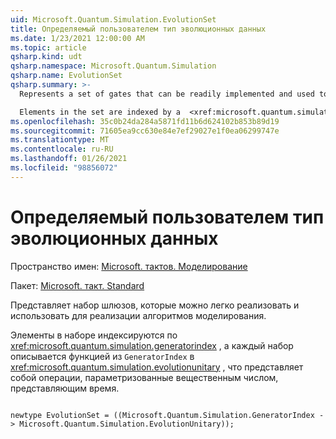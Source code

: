 ```yaml
---
uid: Microsoft.Quantum.Simulation.EvolutionSet
title: Определяемый пользователем тип эволюционных данных
ms.date: 1/23/2021 12:00:00 AM
ms.topic: article
qsharp.kind: udt
qsharp.namespace: Microsoft.Quantum.Simulation
qsharp.name: EvolutionSet
qsharp.summary: >-
  Represents a set of gates that can be readily implemented and used to implement simulation algorithms.

  Elements in the set are indexed by a  <xref:microsoft.quantum.simulation.generatorindex>, and each set is described by a function from `GeneratorIndex` to  <xref:microsoft.quantum.simulation.evolutionunitary>, which are operations parameterized by a real number representing time
ms.openlocfilehash: 35c0b24da284a5871fd11b6d624102b853b89d19
ms.sourcegitcommit: 71605ea9cc630e84e7ef29027e1f0ea06299747e
ms.translationtype: MT
ms.contentlocale: ru-RU
ms.lasthandoff: 01/26/2021
ms.locfileid: "98856072"
---
```

# <a name="evolutionset-user-defined-type"></a>Определяемый пользователем тип эволюционных данных

Пространство имен: [Microsoft. тактов. Моделирование](xref:Microsoft.Quantum.Simulation)

Пакет: [Microsoft. такт. Standard](https://nuget.org/packages/Microsoft.Quantum.Standard)


Представляет набор шлюзов, которые можно легко реализовать и использовать для реализации алгоритмов моделирования.

Элементы в наборе индексируются по  <xref:microsoft.quantum.simulation.generatorindex> , а каждый набор описывается функцией из `GeneratorIndex` в  <xref:microsoft.quantum.simulation.evolutionunitary> , что представляет собой операции, параметризованные вещественным числом, представляющим время.

```qsharp

newtype EvolutionSet = ((Microsoft.Quantum.Simulation.GeneratorIndex -> Microsoft.Quantum.Simulation.EvolutionUnitary));
```

